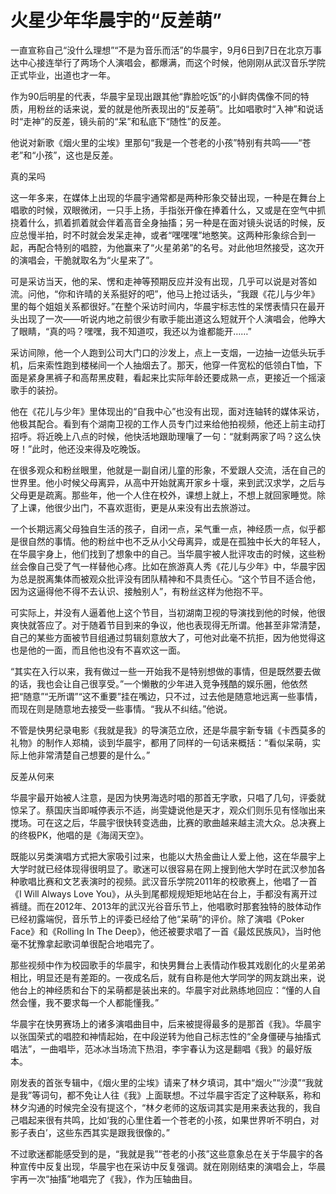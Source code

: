 # 火星少年华晨宇的“反差萌”

一直宣称自己“没什么理想”“不是为音乐而活”的华晨宇，9月6日到7日在北京万事达中心接连举行了两场个人演唱会，都爆满，而这个时候，他刚刚从武汉音乐学院正式毕业，出道也才一年。 

作为90后明星的代表，华晨宇呈现出跟其他“靠脸吃饭”的小鲜肉偶像不同的特质，用粉丝的话来说，爱的就是他所表现出的“反差萌”。比如唱歌时“入神”和说话时“走神”的反差，镜头前的“呆”和私底下“随性”的反差。 

他说对新歌《烟火里的尘埃》里那句“我是一个苍老的小孩”特别有共鸣——“苍老”和“小孩”，这也是反差。 

真的呆吗 

这一年多来，在媒体上出现的华晨宇通常都是两种形象交替出现，一种是在舞台上唱歌的时候，双眼微闭，一只手上扬，手指张开像在捧着什么，又或是在空气中抓挠着什么，抓着抓着就会伴着高音全身抽搐；另一种是在面对镜头说话的时候，反应总慢半拍，时不时就会发呆走神，或者“嘿嘿嘿”地憨笑。这两种形象综合到一起，再配合特别的唱腔，为他赢来了“火星弟弟”的名号。对此他坦然接受，这次开的演唱会，干脆就取名为“火星来了”。 

可是采访当天，他的呆、愣和走神等预期反应并没有出现，几乎可以说是对答如流。问他，“你和许晴的关系挺好的吧”，他马上抢过话头，“我跟《花儿与少年》里的每个姐姐关系都很好。”在整个采访时间内，华晨宇标志性的呆愣表情只在最开头出现了一次——听说内地之前很少有歌手能出道这么短就开个人演唱会，他睁大了眼睛，“真的吗？嘿嘿，我不知道哎，我还以为谁都能开……” 

采访间隙，他一个人跑到公司大门口的沙发上，点上一支烟，一边抽一边低头玩手机，后来索性跑到楼梯间一个人抽烟去了。那天，他穿一件宽松的低领白T恤，下面是紧身黑裤子和高帮黑皮鞋，看起来比实际年龄还要成熟一点，更接近一个摇滚歌手的装扮。 

他在《花儿与少年》里体现出的“自我中心”也没有出现，面对连轴转的媒体采访，他极其配合。看到有个湖南卫视的工作人员专门过来给他拍视频，他还上前主动打招呼。将近晚上八点的时候，他快活地跟助理嚷了一句：“就剩两家了吗？这么快呀！”此时，他还没来得及吃晚饭。 

在很多观众和粉丝眼里，他就是一副自闭儿童的形象，不爱跟人交流，活在自己的世界里。他小时候父母离异，从高中开始就离开家乡十堰，来到武汉求学，之后与父母更是疏离。那些年，他一个人住在校外，课想上就上，不想上就回家睡觉。除了上课，他很少出门，不喜欢逛街，更是从来没有出去旅游过。 

一个长期远离父母独自生活的孩子，自闭一点，呆气重一点，神经质一点，似乎都是很自然的事情。他的粉丝中也不乏从小父母离异，或是在孤独中长大的年轻人，在华晨宇身上，他们找到了想象中的自己。当华晨宇被人批评攻击的时候，这些粉丝会像自己受了气一样替他心疼。比如在旅游真人秀《花儿与少年》中，华晨宇因为总是脱离集体而被观众批评没有团队精神和不具责任心。“这个节目不适合他，因为这逼得他不得不去认识、接触别人”，有粉丝这样为他抱不平。 

可实际上，并没有人逼着他上这个节目，当初湖南卫视的导演找到他的时候，他很爽快就答应了。对于随着节目到来的争议，他也表现得无所谓。他甚至非常清楚，自己的某些方面被节目组通过剪辑刻意放大了，可他对此毫不抗拒，因为他觉得这也是他的一面，而且他也没有不喜欢这一面。 

“其实在入行以来，我有做过一些一开始我不是特别想做的事情，但是既然要去做的话，我也会让自己很享受。”一个懒散的少年进入竞争残酷的娱乐圈，他依然把“随意”“无所谓”“这不重要”挂在嘴边，只不过，过去他是随意地远离一些事情，而现在则是随意地去接受一些事情。“我从不纠结。”他说。 

不管是快男纪录电影《我就是我》的导演范立欣，还是华晨宇新专辑《卡西莫多的礼物》的制作人郑楠，谈到华晨宇，都用了同样的一句话来概括：“看似呆萌，实际上他非常清楚自己想要的是什么。” 

反差从何来 

华晨宇最开始被人注意，是因为快男海选时唱的那首无字歌，只唱了几句，评委就惊呆了。蔡国庆当即喊停表示不适，尚雯婕说他是天才，观众们则乐见有怪咖出来搅场。可在这之后，华晨宇很快转变选曲，比赛的歌曲越来越主流大众。总决赛上的终极PK，他唱的是《海阔天空》。 

既能以另类演唱方式把大家吸引过来，也能以大热金曲让人爱上他，这在华晨宇上大学时就已经体现得很明显了。歌迷可以很容易在网上搜到他大学时在武汉参加各种歌唱比赛和文艺表演时的视频。武汉音乐学院2011年的校歌赛上，他唱了一首《I Will Always Love You》，从头到尾都规规矩矩地站在台上，手都没有离开过裤缝。而在2012年、2013年的武汉光谷音乐节上，他唱歌时那套独特的肢体动作已经初露端倪，音乐节上的评委已经给了他“呆萌”的评价。除了演唱《Poker Face》和《Rolling In The Deep》，他还被要求唱了一首《最炫民族风》，当时他毫不犹豫拿起歌词单很配合地唱完了。 

那些视频中作为校园歌手的华晨宇，和快男舞台上表情动作极其戏剧化的火星弟弟相比，明显还是有差距的。一夜成名后，就有自称是他大学同学的网友跳出来，说他台上的神经质和台下的呆萌都是装出来的。华晨宇对此熟练地回应：“懂的人自然会懂，我不要求每一个人都能懂我。” 

华晨宇在快男赛场上的诸多演唱曲目中，后来被提得最多的是那首《我》。华晨宇以张国荣式的唱腔和神情起始，在中段逆转为他自己标志性的“全身僵硬与抽搐式唱法”，一曲唱毕，范冰冰当场流下热泪，李宇春认为这是翻唱《我》的最好版本。 

刚发表的首张专辑中，《烟火里的尘埃》请来了林夕填词，其中“烟火”“沙漠”“我就是我”等词句，都不免让人往《我》上面联想。不过华晨宇否定了这种联系，称和林夕沟通的时候完全没有提这个，“林夕老师的这版词其实是用来表达我的，我自己唱起来很有共鸣，比如‘我的心里住着一个苍老的小孩，如果世界听不明白，对影子表白’，这些东西其实是跟我很像的。” 

不过歌迷都能感受到的是，“我就是我”“苍老的小孩”这些意象总在关于华晨宇的各种宣传中反复出现，华晨宇也在采访中反复强调。就在刚刚结束的演唱会上，华晨宇再一次“抽搐”地唱完了《我》，作为压轴曲目。